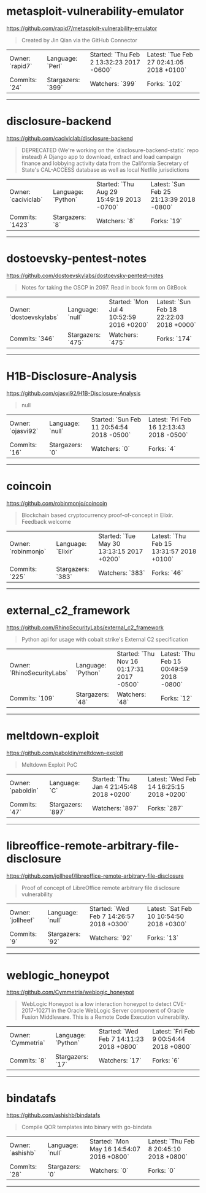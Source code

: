 # metasploit-vulnerability-emulator

https://github.com/rapid7/metasploit-vulnerability-emulator
<blockquote>
Created by Jin Qian via the GitHub Connector
</blockquote>

<table>
<tr><td>Owner: `rapid7`</td>
    <td>Language: `Perl`</td>
    <td>Started: `Thu Feb 2 13:32:23 2017 -0600`</td>
    <td>Latest: `Tue Feb 27 02:41:05 2018 +0100`</td></tr>
<tr><td>Commits: `24`</td>
    <td>Stargazers: `399`</td>
    <td>Watchers: `399`</td>
    <td>Forks: `102`</td></tr>
</table>

---

# disclosure-backend

https://github.com/caciviclab/disclosure-backend
<blockquote>
DEPRECATED (We're working on the `disclosure-backend-static` repo instead) A Django app to download, extract and load campaign finance and lobbying activity data from the California Secretary of State's CAL-ACCESS database as well as local Netfile jurisdictions
</blockquote>

<table>
<tr><td>Owner: `caciviclab`</td>
    <td>Language: `Python`</td>
    <td>Started: `Thu Aug 29 15:49:19 2013 -0700`</td>
    <td>Latest: `Sun Feb 25 21:13:39 2018 -0800`</td></tr>
<tr><td>Commits: `1423`</td>
    <td>Stargazers: `8`</td>
    <td>Watchers: `8`</td>
    <td>Forks: `19`</td></tr>
</table>

---

# dostoevsky-pentest-notes

https://github.com/dostoevskylabs/dostoevsky-pentest-notes
<blockquote>
Notes for taking the OSCP in 2097. Read in book form on GitBook
</blockquote>

<table>
<tr><td>Owner: `dostoevskylabs`</td>
    <td>Language: `null`</td>
    <td>Started: `Mon Jul 4 10:52:59 2016 +0200`</td>
    <td>Latest: `Sun Feb 18 22:22:03 2018 +0000`</td></tr>
<tr><td>Commits: `346`</td>
    <td>Stargazers: `475`</td>
    <td>Watchers: `475`</td>
    <td>Forks: `174`</td></tr>
</table>

---

# H1B-Disclosure-Analysis

https://github.com/ojasvi92/H1B-Disclosure-Analysis
<blockquote>
null
</blockquote>

<table>
<tr><td>Owner: `ojasvi92`</td>
    <td>Language: `null`</td>
    <td>Started: `Sun Feb 11 20:54:54 2018 -0500`</td>
    <td>Latest: `Fri Feb 16 12:13:43 2018 -0500`</td></tr>
<tr><td>Commits: `16`</td>
    <td>Stargazers: `0`</td>
    <td>Watchers: `0`</td>
    <td>Forks: `4`</td></tr>
</table>

---

# coincoin

https://github.com/robinmonjo/coincoin
<blockquote>
Blockchain based cryptocurrency proof-of-concept in Elixir. Feedback welcome
</blockquote>

<table>
<tr><td>Owner: `robinmonjo`</td>
    <td>Language: `Elixir`</td>
    <td>Started: `Tue May 30 13:13:15 2017 +0200`</td>
    <td>Latest: `Thu Feb 15 13:31:57 2018 +0100`</td></tr>
<tr><td>Commits: `225`</td>
    <td>Stargazers: `383`</td>
    <td>Watchers: `383`</td>
    <td>Forks: `46`</td></tr>
</table>

---

# external_c2_framework

https://github.com/RhinoSecurityLabs/external_c2_framework
<blockquote>
Python api for usage with cobalt strike's External C2 specification 
</blockquote>

<table>
<tr><td>Owner: `RhinoSecurityLabs`</td>
    <td>Language: `Python`</td>
    <td>Started: `Thu Nov 16 01:17:31 2017 -0500`</td>
    <td>Latest: `Thu Feb 15 00:49:59 2018 -0800`</td></tr>
<tr><td>Commits: `109`</td>
    <td>Stargazers: `48`</td>
    <td>Watchers: `48`</td>
    <td>Forks: `12`</td></tr>
</table>

---

# meltdown-exploit

https://github.com/paboldin/meltdown-exploit
<blockquote>
Meltdown Exploit PoC
</blockquote>

<table>
<tr><td>Owner: `paboldin`</td>
    <td>Language: `C`</td>
    <td>Started: `Thu Jan 4 21:45:48 2018 +0200`</td>
    <td>Latest: `Wed Feb 14 16:25:15 2018 +0200`</td></tr>
<tr><td>Commits: `47`</td>
    <td>Stargazers: `897`</td>
    <td>Watchers: `897`</td>
    <td>Forks: `287`</td></tr>
</table>

---

# libreoffice-remote-arbitrary-file-disclosure

https://github.com/jollheef/libreoffice-remote-arbitrary-file-disclosure
<blockquote>
Proof of concept of LibreOffice remote arbitrary file disclosure vulnerability
</blockquote>

<table>
<tr><td>Owner: `jollheef`</td>
    <td>Language: `null`</td>
    <td>Started: `Wed Feb 7 14:26:57 2018 +0300`</td>
    <td>Latest: `Sat Feb 10 10:54:50 2018 +0300`</td></tr>
<tr><td>Commits: `9`</td>
    <td>Stargazers: `92`</td>
    <td>Watchers: `92`</td>
    <td>Forks: `13`</td></tr>
</table>

---

# weblogic_honeypot

https://github.com/Cymmetria/weblogic_honeypot
<blockquote>
WebLogic Honeypot is a low interaction honeypot to detect CVE-2017-10271 in the Oracle WebLogic Server component of Oracle Fusion Middleware. This is a Remote Code Execution vulnerability.
</blockquote>

<table>
<tr><td>Owner: `Cymmetria`</td>
    <td>Language: `Python`</td>
    <td>Started: `Wed Feb 7 14:11:23 2018 +0800`</td>
    <td>Latest: `Fri Feb 9 00:54:44 2018 +0800`</td></tr>
<tr><td>Commits: `8`</td>
    <td>Stargazers: `17`</td>
    <td>Watchers: `17`</td>
    <td>Forks: `6`</td></tr>
</table>

---

# bindatafs

https://github.com/ashishb/bindatafs
<blockquote>
Compile QOR templates into binary with go-bindata
</blockquote>

<table>
<tr><td>Owner: `ashishb`</td>
    <td>Language: `null`</td>
    <td>Started: `Mon May 16 14:54:07 2016 +0800`</td>
    <td>Latest: `Thu Feb 8 20:45:10 2018 +0800`</td></tr>
<tr><td>Commits: `28`</td>
    <td>Stargazers: `0`</td>
    <td>Watchers: `0`</td>
    <td>Forks: `0`</td></tr>
</table>

---

